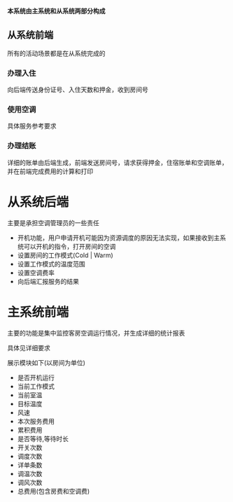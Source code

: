 **本系统由主系统和从系统两部分构成**

##  从系统前端

所有的活动场景都是在从系统完成的

###  办理入住

向后端传送身份证号、入住天数和押金，收到房间号

###  使用空调

具体服务参考要求

###  办理结账

详细的账单由后端生成，前端发送房间号，请求获得押金，住宿账单和空调账单，并在前端完成费用的计算和打印



#  从系统后端

主要是承担空调管理员的一些责任

* 开机功能，用户申请开机可能因为资源调度的原因无法实现，如果接收到主系统可以开机的指令，打开房间的空调
* 设置房间的工作模式(Cold | Warm)
* 设置工作模式的温度范围
* 设置空调费率
* 向后端汇报服务的结果

# 主系统前端

主要的功能是集中监控客房空调运行情况，并生成详细的统计报表

具体见详细要求

展示模块如下(以房间为单位)

* 是否开机运行
* 当前工作模式
* 当前室温
* 目标温度
* 风速
* 本次服务费用
* 累积费用
* 是否等待,等待时长
* 开关次数
* 调度次数
* 详单条数
* 调温次数
* 调风次数
* 总费用(包含房费和空调费)
